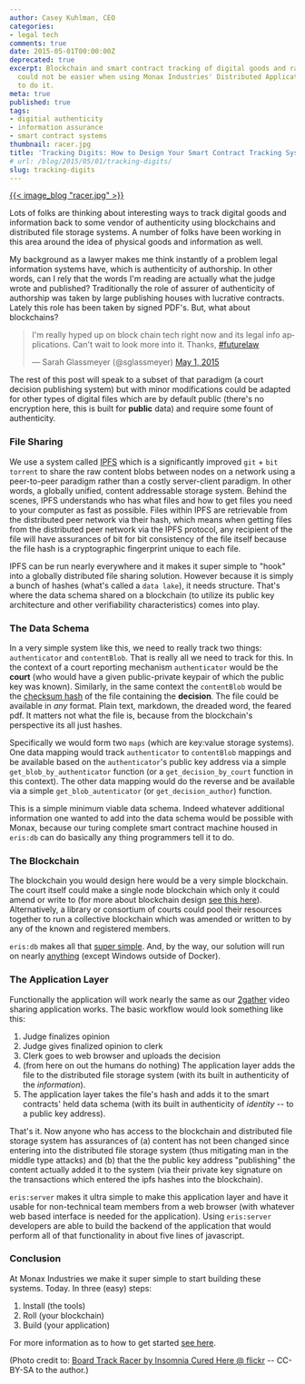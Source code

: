 ```yaml
---
author: Casey Kuhlman, CEO
categories:
- legal tech
comments: true
date: 2015-05-01T00:00:00Z
deprecated: true
excerpt: Blockchain and smart contract tracking of digital goods and raw information
  could not be easier when using Monax Industries' Distributed Application Platform. Here's how
  to do it.
meta: true
published: true
tags:
- digitial authenticity
- information assurance
- smart contract systems
thumbnail: racer.jpg
title: 'Tracking Digits: How to Design Your Smart Contract Tracking System'
# url: /blog/2015/05/01/tracking-digits/
slug: tracking-digits
---
```




[{{< image_blog "racer.jpg" >}}](https://www.flickr.com/photos/tom-margie/1299414993/)

Lots of folks are thinking about interesting ways to track digital goods and information back to some vendor of authenticity using blockchains and distributed file storage systems. A number of folks have been working in this area around the idea of physical goods and information as well.

My background as a lawyer makes me think instantly of a problem legal information systems have, which is authenticity of authorship. In other words, can I rely that the words I'm reading are actually what the judge wrote and published? Traditionally the role of assurer of authenticity of authorship was taken by large publishing houses with lucrative contracts. Lately this role has been taken by signed PDF's. But, what about blockchains?

<blockquote class="twitter-tweet" data-partner="tweetdeck"><p lang="en" dir="ltr">I&#39;m really hyped up on block chain tech right now and its legal info applications. Can&#39;t wait to look more into it. Thanks, <a href="https://twitter.com/hashtag/futurelaw?src=hash">#futurelaw</a></p>&mdash; Sarah Glassmeyer (@sglassmeyer) <a href="https://twitter.com/sglassmeyer/status/594157266091147264">May 1, 2015</a></blockquote>
<script async src="//platform.twitter.com/widgets.js" charset="utf-8"></script>

The rest of this post will speak to a subset of that paradigm (a court decision publishing system) but with minor modifications could be adapted for other types of digital files which are by default public (there's no encryption here, this is built for **public** data) and require some fount of authenticity.

### File Sharing

We use a system called [IPFS](http://ipfs.io) which is a significantly improved `git` + `bit torrent` to share the raw content blobs between nodes on a network using a peer-to-peer paradigm rather than a costly server-client paradigm. In other words, a globally unified, content addressable storage system. Behind the scenes, IPFS understands who has what files and how to get files you need to your computer as fast as possible. Files within IPFS are retrievable from the distributed peer network via their hash, which means when getting files from the distributed peer network via the IPFS protocol, any recipient of the file will have assurances of bit for bit consistency of the file itself because the file hash is a cryptographic fingerprint unique to each file.

IPFS can be run nearly everywhere and it makes it super simple to "hook" into a globally distributed file sharing solution. However because it is simply a bunch of hashes (what's called a `data lake`), it needs structure. That's where the data schema shared on a blockchain (to utilize its public key architecture and other verifiability characteristics) comes into play.

### The Data Schema

In a very simple system like this, we need to really track two things: `authenticator` and `contentBlob`. That is really all we need to track for this. In the context of a court reporting mechanism `authenticator` would be the **court** (who would have a given public-private keypair of which the public key was known). Similarly, in the same context the `contentBlob` would be the [checksum hash](http://en.wikipedia.org/wiki/Checksum) of the file containing the **decision**. The file could be available in *any* format. Plain text, markdown, the dreaded word, the feared pdf. It matters not what the file is, because from the blockchain's perspective its all just hashes.

Specifically we would form two `maps` (which are key:value storage systems). One data mapping would track `authenticator` to `contentBlob` mappings and be available based on the `authenticator`'s public key address via a simple `get_blob_by_authenticator` function (or a `get_decision_by_court` function in this context). The other data mapping would do the reverse and be available via a simple `get_blob_autenticator` (or `get_decision_author`) function.

This is a simple minimum viable data schema. Indeed whatever additional information one wanted to add into the data schema would be possible with Monax, because our turing complete smart contract machine housed in `eris:db` can do basically any thing programmers tell it to do.

### The Blockchain

The blockchain you would design here would be a very simple blockchain. The court itself could make a single node blockchain which only it could amend or write to (for more about blockchain design [see this here](/learn/blockchains/)). Alternatively, a library or consortium of courts could pool their resources together to run a collective blockchain which was amended or written to by any of the known and registered members.

`eris:db` makes all that [super simple](/docs). And, by the way, our solution will run on nearly [anything](/2015/04/01/peer-server-networks-current-paradigm/) (except Windows outside of Docker).

### The Application Layer

Functionally the application will work nearly the same as our [2gather](/2015/04/07/2gather/) video sharing application works. The basic workflow would look something like this:

1. Judge finalizes opinion
2. Judge gives finalized opinion to clerk
3. Clerk goes to web browser and uploads the decision
4. (from here on out the humans do nothing) The application layer adds the file to the distributed file storage system (with its built in authenticity of the *information*).
5. The application layer takes the file's hash and adds it to the smart contracts' held data schema (with its built in authenticity of *identity* -- to a public key address).

That's it. Now anyone who has access to the blockchain and distributed file storage system has assurances of (a) content has not been changed since entering into the distributed file storage system (thus mitigating man in the middle type attacks) and (b) that the the public key address "publishing" the content actually added it to the system (via their private key signature on the transactions which entered the ipfs hashes into the blockchain).

`eris:server` makes it ultra simple to make this application layer and have it usable for non-technical team members from a web browser (with whatever web based interface is needed for the application). Using `eris:server` developers are able to build the backend of the application that would perform all of that functionality in about five lines of javascript.

### Conclusion

At Monax Industries we make it super simple to start building these systems. Today. In three (easy) steps:

1. Install (the tools)
2. Roll (your blockchain)
3. Build (your application)

For more information as to how to get started [see here](/docs/).

(Photo credit to: [Board Track Racer by Insomnia Cured Here @ flickr](https://www.flickr.com/photos/tom-margie/1299414993/) -- CC-BY-SA to the author.)
